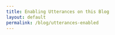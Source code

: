 ```yaml
---
title: Enabling Utterances on this Blog
layout: default
permalink: /blog/utterances-enabled
---
```

<head>
		<meta charset="utf-8">
		<meta name="viewport" content="width=device-width, initial-scale = 1.0, maximum-scale=1.0, user-scalable=no" />
		<meta property="og:description" content="Personal perfolio website of Steven Sawtelle">
		<meta property="og:site_name" content="Enabling Utterances on this Blog" />
		<title>Enabling Utterances on this Blog - Steven Sawtelle</title>
		<link rel="stylesheet" type="text/css" href="../../../css/style.css">
		<!-- Global site tag (gtag.js) - Google Analytics -->
		<script async src="https://www.googletagmanager.com/gtag/js?id=UA-137815317-1"></script>
		<script>
		  window.dataLayer = window.dataLayer || [];
		  function gtag(){dataLayer.push(arguments);}
		  gtag('js', new Date());

		  gtag('config', 'UA-137815317-1');
		</script>
</head>

<h2><i>I recently found <a>utterances</a> and thought it would be a great addition to add to this site. Please feel free to comment on all your future posts and let me know what you think! I might even go back and add it to my old posts as well.</i></h2>


<script src="https://utteranc.es/client.js"
        repo="https://github.com/StevenSawtelle/stevensawtelle.github.io"
        issue-term="pathname"
        theme="github-dark-orange"
        crossorigin="anonymous"
        async>
</script>